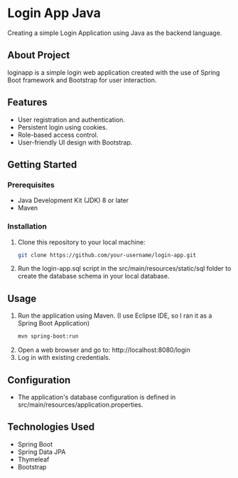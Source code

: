 # Login App Java
Creating a simple Login Application using Java as the backend language.

## About Project
loginapp is a simple login web application created with the use of Spring Boot framework and Bootstrap for user interaction. 

## Features

- User registration and authentication.
- Persistent login using cookies.
- Role-based access control.
- User-friendly UI design with Bootstrap.

## Getting Started

### Prerequisites

- Java Development Kit (JDK) 8 or later
- Maven

### Installation

1. Clone this repository to your local machine:

   ```bash
   git clone https://github.com/your-username/login-app.git

2. Run the login-app.sql script in the src/main/resources/static/sql folder to create the database schema in your local database.

## Usage 
1. Run the application using Maven. (I use Eclipse IDE, so I ran it as a Spring Boot Application)
   ```bash
   mvn spring-boot:run
3. Open a web browser and go to: http://localhost:8080/login
4. Log in with existing credentials.

## Configuration
* The application's database configuration is defined in src/main/resources/application.properties.

## Technologies Used
* Spring Boot
* Spring Data JPA
* Thymeleaf
* Bootstrap


